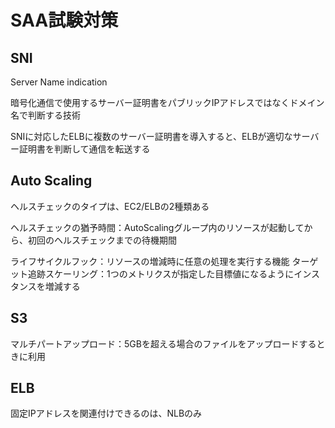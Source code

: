 # SAA試験対策
## SNI

Server Name indication

暗号化通信で使用するサーバー証明書をパブリックIPアドレスではなくドメイン名で判断する技術

SNIに対応したELBに複数のサーバー証明書を導入すると、ELBが適切なサーバー証明書を判断して通信を転送する

## Auto Scaling
ヘルスチェックのタイプは、EC2/ELBの2種類ある

ヘルスチェックの猶予時間：AutoScalingグループ内のリソースが起動してから、初回のヘルスチェックまでの待機期間

ライフサイクルフック：リソースの増減時に任意の処理を実行する機能
ターゲット追跡スケーリング：1つのメトリクスが指定した目標値になるようにインスタンスを増減する

## S3
マルチパートアップロード：5GBを超える場合のファイルをアップロードするときに利用

## ELB
固定IPアドレスを関連付けできるのは、NLBのみ

